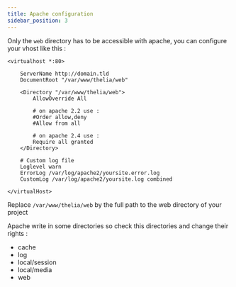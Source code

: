 ```yaml
---
title: Apache configuration
sidebar_position: 3
---
```


Only the ```web``` directory has to be accessible with apache, you can configure your vhost like this :

```
<virtualhost *:80>

	ServerName http://domain.tld
	DocumentRoot "/var/www/thelia/web"

	<Directory "/var/www/thelia/web">
	    AllowOverride All
        
        # on apache 2.2 use :
        #Order allow,deny
        #Allow from all
        
        # on apache 2.4 use :
        Require all granted
    </Directory>

	# Custom log file
    Loglevel warn
    ErrorLog /var/log/apache2/yoursite.error.log
    CustomLog /var/log/apache2/yoursite.log combined

</virtualHost>

```

Replace `/var/www/thelia/web` by the full path to the web directory of your project

Apache write in some directories so check this directories and change their rights :

* cache
* log
* local/session
* local/media
* web